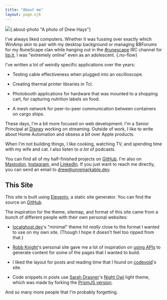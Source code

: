 ```yaml
---
title: "About me"
layout: page.njk
---
```


![](/img/me.png){.about-photo "A photo of Drew Hays"}

I've always liked computers. Whether it was fussing over
exactly which WinAmp skin to pair with my desktop background or managing
BBForums for my RuneScape clan while hanging out in the [#runescape] IRC
channel for [tip.it], I was "extremely online" even as an adolescent.
{.no-flow}

I've written a lot of weirdly specific applications over the years:

<div style="clear: both;">

- Testing cable effectiveness when plugged into an oscilloscope.

- Creating thermal printer libraries in Tcl.

- Photobooth applications for hardware that was mounted to a shopping cart,
  for capturing nutrition labels on food.

- A mesh network for peer-to-peer communication between containers on cargo
  ships.

</div>

These days, I'm a bit more focused on web development. I'm a Senior Principal
at [Disney] working on streaming. Outside of work, I like to write about
Home Automation and obsess a bit over Apple products.

When I'm not building things, I like cooking, watching TV, and spending time
with my wife and cat. I also listen to _a lot_ of podcasts.

You can find all of my half-finished projects on [GitHub]. I'm also on
[Mastodon], [Instagram], and [LinkedIn]. If you just want to reach me
directly, you can send an email to
[drew@unremarkable.dev](mailto:drew@unremarkable.dev).

## This Site

This site is built using [Eleventy], a static site generator. You can
find the source on [GitHub][source].

The inspiration for the theme, sitemap, and format of this site came from
a bunch of different people with their own personal websites:

- [localghost.dev]'s "minimal" theme hit _really_ close to the format I wanted
  to use on my own site. (Though I hope it doesn't feel too ripped from that.)

- [Robb Knight][rknight]'s personal site gave me a lot of inspiration on [using APIs]
  to generate content for some of the pages that I wanted to build.

- I liked the layout for posts and reading time that I found on [codevoid]'s site.

- Code snippets in posts use [Sarah Drasner]'s [Night Owl] light theme, which was
  made by forking the [PrismJS version].

And so many more people that I'm probably forgetting.

[#runescape]: https://www.tip.it/runescape/pages/view/chat.htm
[tip.it]: https://tip.it/
[disney]: https://disneyplus.com
[github]: https://github.com/dru89
[mastodon]: https://social.lol/@dru89
[instagram]: https://instagram.com/dru89
[linkedin]: https://linkedin.com/in/ashays
[source]: https://github.com/unremarkable.dev
[eleventy]: https://www.11ty.dev
[localghost.dev]: https://localghost.dev
[rknight]: https://rknight.me
[codevoid]: https://www.codevoid.net
[using apis]: https://rknight.me/automating-my-now-page/
[sarah drasner]: https://sarah.dev
[night owl]: https://github.com/sdras/night-owl-vscode-theme
[prismjs version]: https://github.com/PrismJS/prism-themes/blob/master/themes/prism-night-owl.css
